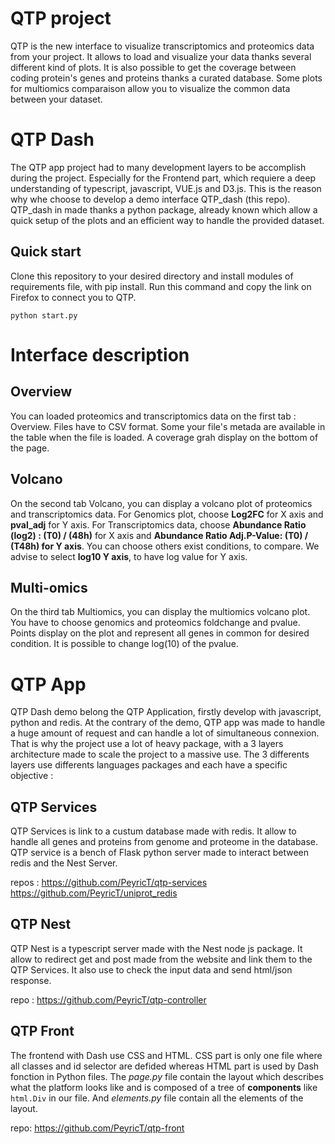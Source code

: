 # QTP project

QTP is the new interface to visualize transcriptomics and proteomics data from your project. It allows to load and visualize your data thanks several different kind of plots. It is also possible to get the coverage between coding protein's genes and proteins thanks a curated database. Some plots for multiomics comparaison allow you to visualize the common data between your dataset.

# QTP Dash

The QTP app project had to many development layers to be accomplish during the project. Especially for the Frontend part, which requiere a deep understanding of typescript, javascript, VUE.js and D3.js. This is the reason why whe choose to develop a demo interface QTP_dash (this repo). QTP_dash in made thanks a python package, already known which allow a quick setup of the plots and an efficient way to handle the provided dataset.

##  Quick start

Clone this repository to your desired directory and install modules of requirements file, with pip install. 
Run this command and copy the link on Firefox to connect you to QTP.

```
python start.py
```

# Interface description

## Overview
You can loaded proteomics and transcriptomics data on the first tab : Overview. Files have to CSV format.
Some your file's metada are available in the table when the file is loaded. A coverage grah display on the bottom of the page.

## Volcano 
On the second tab Volcano, you can display a volcano plot of proteomics and transcriptomics data. 
For Genomics plot, choose **Log2FC** for X axis and **pval_adj** for Y axis. 
For Transcriptomics data, choose **Abundance Ratio (log2) : (T0) / (48h)** for X axis and **Abundance Ratio Adj.P-Value: (T0) / (T48h) for Y axis**. You can choose others exist conditions, to compare.
We advise to select **log10 Y axis**, to have log value for Y axis. 

## Multi-omics
On the third tab Multiomics, you can display the multiomics volcano plot. You have to choose genomics and proteomics foldchange and pvalue. Points display on the plot and represent all genes in common for desired condition. It is possible to change log(10) of the pvalue.


# QTP App

QTP Dash demo belong the QTP Application, firstly develop with javascript, python and redis. At the contrary of the demo, QTP app was made to handle a huge amount of request and can handle a lot of simultaneous connexion. That is why the project use a lot of heavy package, with a 3 layers architecture made to scale the project to a massive use.
The 3 differents layers use differents languages packages and each have a specific objective :

## QTP Services
QTP  Services is link to a custum database made with redis. It allow to handle all genes and proteins from genome and proteome in the database. QTP service is a bench of Flask python server made to interact between redis and the Nest Server. 

repos :
https://github.com/PeyricT/qtp-services
https://github.com/PeyricT/uniprot_redis

## QTP Nest
QTP Nest is a typescript server made with the Nest node js package. It allow to redirect get and post made from the website and link them to the QTP Services. It also use to check the input data and send html/json response. 

repo :
https://github.com/PeyricT/qtp-controller

## QTP Front

The frontend with Dash use CSS and HTML. CSS part is only one file where all classes and id selector are defided whereas HTML part is used by Dash fonction in Python files. 
The _page.py_ file contain the layout which describes what the platform looks like and is composed of a tree of **components** like ```html.Div``` in our file. 
And _elements.py_ file contain all the elements of the layout. 

repo:
https://github.com/PeyricT/qtp-front
